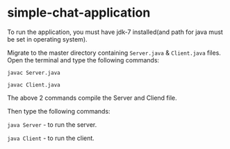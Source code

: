 # simple-chat-application
To run the application, you must have jdk-7 installed(and path for java must be set in operating system).

Migrate to the master directory containing `Server.java` & `Client.java` files.
Open the terminal and type the following commands:

  `javac Server.java`
  
  `javac Client.java`
  
The above 2 commands compile the Server and Cliend file.

Then type the following commands:
  
  `java Server` - to run the server.

  `java Client` - to run the client.

